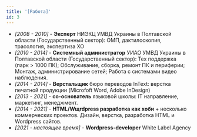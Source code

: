 ```yaml
---
title: '[Работа]'
id: 3
---
```


- *[2008 - 2010]* - **Эксперт** НИЭКЦ УМВД Украины в Полтавской области (Государственный сектор): ОМП, дактилоскопия, трасология, экспертиза ХО
- *[2010 - 2014]* - **Системный администратор** УИАО УМВД Украины в Полтавской области (Государственный сектор): Тех поддержка (парк > 1000 ПК); Обслуживание, сборка, ремонт ПК и периферии; Монтаж, администрирование сетей; Работа с системами видео наблюдения.
- *[2014 - 2014]* - **Верстальщик** бюро переводов InText: верстка печатной продукции  (Microfoft Word, Adobe InDesign)
- *[2013 - 2021]* - **со-основатель** языковой школы: IT направление, маркетинг, менеджмент.
- *[2014 - 2021]* - **HTML/Wщrdpress разработка как хоби** + несколько коммерческих проектов. Дизайн, верстка, разработка HTML и Wordpress сайтов.
- *[2021 - настоящее время]* - **Wordpress-developer** White Label Agency